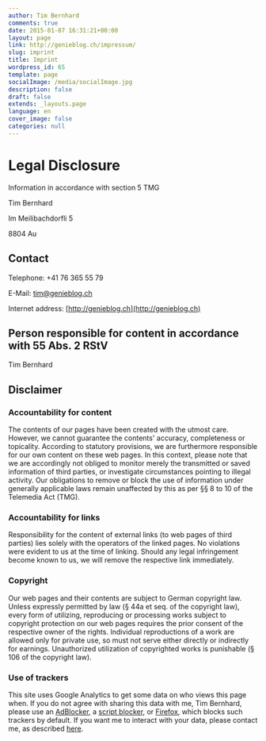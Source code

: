 ```yaml
---
author: Tim Bernhard
comments: true
date: 2015-01-07 16:31:21+00:00
layout: page
link: http://genieblog.ch/impressum/
slug: imprint
title: Imprint
wordpress_id: 65
template: page
socialImage: /media/socialImage.jpg
description: false
draft: false
extends: _layouts.page
language: en
cover_image: false
categories: null
---
```


# Legal Disclosure

Information in accordance with section 5 TMG
  
  
Tim Bernhard  

Im Meilibachdorfli 5  

8804 Au  

## Contact

Telephone: +41 76 365 55 79  

E-Mail: [tim@genieblog.ch](mailto:tim@genieblog.ch)  

Internet address: [http://genieblog.ch](http://genieblog.ch)  

## Person responsible for content in accordance with 55 Abs. 2 RStV

Tim Bernhard  

## Disclaimer

### Accountability for content

The contents of our pages have been created with the utmost care.
However, we cannot guarantee the contents' accuracy, completeness or topicality.
According to statutory provisions, we are furthermore responsible for our own content on these web pages.
In this context, please note that we are accordingly not obliged to monitor merely the transmitted or saved information of third parties, or investigate circumstances pointing to illegal activity.
Our obligations to remove or block the use of information under generally applicable laws remain unaffected by this as per §§ 8 to 10 of the Telemedia Act (TMG).

### Accountability for links

Responsibility for the content of external links (to web pages of third parties) lies solely with the operators of the linked pages.
No violations were evident to us at the time of linking.
Should any legal infringement become known to us, we will remove the respective link immediately.

### Copyright

Our web pages and their contents are subject to German copyright law.
Unless expressly permitted by law (§ 44a et seq.
of the copyright law), every form of utilizing, reproducing or processing works subject to copyright protection on our web pages requires the prior consent of the respective owner of the rights.
Individual reproductions of a work are allowed only for private use, so must not serve either directly or indirectly for earnings.
Unauthorized utilization of copyrighted works is punishable (§ 106 of the copyright law).

### Use of trackers

This site uses Google Analytics to get some data on who views this page when.
If you do not agree with sharing this data with me, Tim Bernhard, please
use an [AdBlocker](https://github.com/gorhill/uBlock#ublock-origin), a [script blocker](https://github.com/hackademix/noscript), 
or [Firefox](https://www.mozilla.org/de/firefox/new/), which blocks such trackers by default.
If you want me to interact with your data, please contact me, as described [here](../about).
